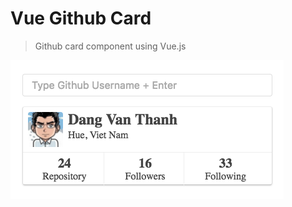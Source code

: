 # Vue Github Card

> Github card component using Vue.js

![Github card component using Vue.js](https://raw.githubusercontent.com/dangvanthanh/vue-github-card/master/media/github-card-using-vue.png)

